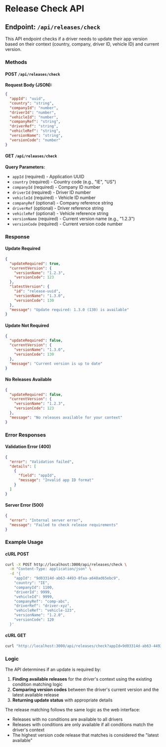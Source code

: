 # Release Check API

## Endpoint: `/api/releases/check`

This API endpoint checks if a driver needs to update their app version based on their context (country, company, driver ID, vehicle ID) and current version.

### Methods

#### POST `/api/releases/check`

**Request Body (JSON):**
```json
{
  "appId": "uuid",
  "country": "string",
  "companyId": "number",
  "driverId": "number", 
  "vehicleId": "number",
  "companyRef": "string",
  "driverRef": "string", 
  "vehicleRef": "string",
  "versionName": "string",
  "versionCode": "number"
}
```

#### GET `/api/releases/check`

**Query Parameters:**
- `appId` (required) - Application UUID
- `country` (required) - Country code (e.g., "IE", "US")
- `companyId` (required) - Company ID number
- `driverId` (required) - Driver ID number
- `vehicleId` (required) - Vehicle ID number
- `companyRef` (optional) - Company reference string
- `driverRef` (optional) - Driver reference string
- `vehicleRef` (optional) - Vehicle reference string
- `versionName` (required) - Current version name (e.g., "1.2.3")
- `versionCode` (required) - Current version code number

### Response

#### Update Required
```json
{
  "updateRequired": true,
  "currentVersion": {
    "versionName": "1.2.3",
    "versionCode": 123
  },
  "latestVersion": {
    "id": "release-uuid",
    "versionName": "1.3.0", 
    "versionCode": 130
  },
  "message": "Update required: 1.3.0 (130) is available"
}
```

#### Update Not Required
```json
{
  "updateRequired": false,
  "currentVersion": {
    "versionName": "1.3.0",
    "versionCode": 130
  },
  "message": "Current version is up to date"
}
```

#### No Releases Available
```json
{
  "updateRequired": false,
  "currentVersion": {
    "versionName": "1.2.3",
    "versionCode": 123
  },
  "message": "No releases available for your context"
}
```

### Error Responses

#### Validation Error (400)
```json
{
  "error": "Validation failed",
  "details": [
    {
      "field": "appId",
      "message": "Invalid app ID format"
    }
  ]
}
```

#### Server Error (500)
```json
{
  "error": "Internal server error",
  "message": "Failed to check release requirements"
}
```

### Example Usage

#### cURL POST
```bash
curl -X POST http://localhost:3000/api/releases/check \
  -H "Content-Type: application/json" \
  -d '{
    "appId": "9d03314d-ab63-4493-8faa-a648ad65ebc9",
    "country": "IE",
    "companyId": 1100,
    "driverId": 9999,
    "vehicleId": 9999,
    "companyRef": "comp-abc",
    "driverRef": "driver-xyz",
    "vehicleRef": "vehicle-123",
    "versionName": "1.2.0",
    "versionCode": 120
  }'
```

#### cURL GET
```bash
curl "http://localhost:3000/api/releases/check?appId=9d03314d-ab63-4493-8faa-a648ad65ebc9&country=IE&companyId=1100&driverId=9999&vehicleId=9999&companyRef=comp-abc&driverRef=driver-xyz&vehicleRef=vehicle-123&versionName=1.2.0&versionCode=120"
```

### Logic

The API determines if an update is required by:

1. **Finding available releases** for the driver's context using the existing condition matching logic
2. **Comparing version codes** between the driver's current version and the latest available release
3. **Returning update status** with appropriate details

The release matching follows the same logic as the web interface:
- Releases with no conditions are available to all drivers
- Releases with conditions are only available if all conditions match the driver's context
- The highest version code release that matches is considered the "latest available"

```